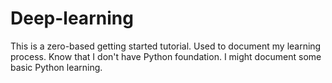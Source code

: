 # Deep-learning
This is a zero-based getting started tutorial. Used to document my learning process.
Know that I don't have Python foundation. I might document some basic Python learning.
